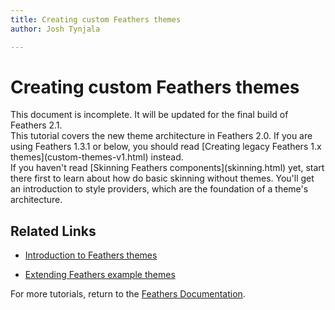 ```yaml
---
title: Creating custom Feathers themes  
author: Josh Tynjala

---
```

# Creating custom Feathers themes

<aside class="warn">This document is incomplete. It will be updated for the final build of Feathers 2.1.</aside>

<aside class="warn">This tutorial covers the new theme architecture in Feathers 2.0. If you are using Feathers 1.3.1 or below, you should read [Creating legacy Feathers 1.x themes](custom-themes-v1.html) instead.</aside>

<aside class="info">If you haven't read [Skinning Feathers components](skinning.html) yet, start there first to learn about how do basic skinning without themes. You'll get an introduction to style providers, which are the foundation of a theme's architecture.</aside>


## Related Links

-   [Introduction to Feathers themes](themes.html)

-   [Extending Feathers example themes](extending-themes.html)

For more tutorials, return to the [Feathers Documentation](index.html).


